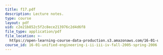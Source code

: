 ```yaml
---
title: f17.pdf
description: Lecture notes.
type: course
layout: pdf
uid: c2e21b852c5f2c8ece213976c2d4d6f8
file_type: application/pdf
file_location: >-
  https://open-learning-course-data-production.s3.amazonaws.com/16-01-unified-engineering-i-ii-iii-iv-fall-2005-spring-2006/c2e21b852c5f2c8ece213976c2d4d6f8_f17.pdf
course_id: 16-01-unified-engineering-i-ii-iii-iv-fall-2005-spring-2006
---
```

